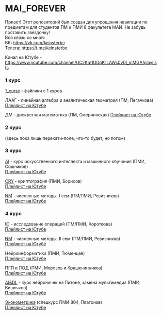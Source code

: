 # MAI_FOREVER  
Привет! Этот репозиторий был создан для упрощения навигации по предметам для студентов ПМ и ПМИ 8 факультета МАИ.
Не забудь поставить звёздочку!  
Вся связь со мной:   
ВК: https://vk.com/keinsterbe  
Телега: https://t.me/keinsterbe  

Канал на Ютубе - https://www.youtube.com/channel/UC2Km1UOqK1LAWs0v0I_mMGA/playlists

### 1 курс  
[1_curse](https://github.com/Berdikin/MAI_FOREVER/tree/main/1_curse "deep nostalgia") - файлики с 1 курса 

ЛААГ - линейная алгебра и аналитическая геометрия (ПМ, Пегачкова)
[Плейлист на Ютубе](https://www.youtube.com/playlist?list=PLkEW-Gs8UxAebZvCmetLBosfQZkBjy7A8)

ДМ - дискретная математика (ПМ, Смерчинская)
[Плейлист на Ютубе](https://www.youtube.com/playlist?list=PLkEW-Gs8UxAcxbR04vf7nOw0OXhABuyyY)

### 2 курс

(здесь пока лишь перекати-поле, что-то будет, но потом)

### 3 курс  

[AI](https://github.com/Berdikin/MAI_FOREVER/tree/main/AI/ "miss Soshnikov?") - курс искусственного интеллекта и машинного обучения (ПМИ, Сошников)   
[Плейлист на Ютубе](https://www.youtube.com/playlist?list=PL-tAasYkT4LfzeR44WaNnDqJ67c36tOxH)

[CRY](https://github.com/Berdikin/MAI_FOREVER/tree/main/CRY "stop hack everything") - криптография (ПМИ, Борисов)   
[Плейлист на Ютубе](https://www.youtube.com/playlist?list=PLkEW-Gs8UxAdUu0rgsozqO2dyDCUC3piB)  

[NM](https://github.com/Berdikin/MAI_FOREVER/tree/main/NM "ммм, метод Рунге-Кутты") - численные методы, I сем (ПМ/ПМИ, Ревизников)   
[Плейлист на Ютубе](https://www.youtube.com/playlist?list=PLkEW-Gs8UxAdUu0rgsozqO2dyDCUC3piB)  

### 4 курс

[IO](hhttps://github.com/Berdikin/MAI_FOREVER/tree/main/IO/) - исследование операций (ПМ/ПМИ, Короткова)   
[Плейлист на Ютубе](https://www.youtube.com/playlist?list=PLkEW-Gs8UxAcgQKfuLe0SYi5-fne8WpYu)  

[NM](https://github.com/Berdikin/MAI_FOREVER/tree/main/NM "ммм, метод Рунге-Кутты") - численные методы, II сем (ПМ/ПМИ, Ревизников)   
[Плейлист на Ютубе](https://www.youtube.com/playlist?list=PLkEW-Gs8UxAcRL6S780MzVTY2ET5XrtWr)  

Нейроинформатика  (ПМИ, Тюменцев)  
[Плейлист на Ютубе](https://www.youtube.com/playlist?list=PLkEW-Gs8UxAe1o8Gh6fwDJt5-V70CNf59)  

ПГП и ПОД (ПМИ, Морозов и Крашенинников)  
[Плейлист на Ютубе](https://www.youtube.com/playlist?list=PLkEW-Gs8UxAeyr_jHMFGrxsqxiYOYP4oQ)

[AI&DL](https://github.com/Berdikin/MAI_FOREVER/tree/main/AI%26DL/ "а было мультимедиа") - курс нейроночек на Питоне, замена мультимедиа (ПМИ, Вишняков)   
[Плейлист на Ютубе](https://youtube.com/playlist?list=PLkEW-Gs8UxAf3E4D-iZ4dWhExqDcwhVd2)

[Эконометрика](https://github.com/9rikova/econometrics-) (спецкурс ПМИ 804, Платонов)   
[Плейлист на Ютубе](https://www.youtube.com/playlist?list=PLkEW-Gs8UxAdhypTffMCNNin4gQI6d_Ex)  

